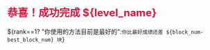 ## <font color=#DC143C size=5>恭喜！成功完成 ${level_name}</font>
${rank==1? "你使用的方法目前是最好的":`你比最好成绩还差 ${block_num-best_block_num} 块`}
